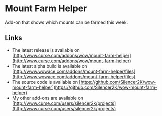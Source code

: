 Mount Farm Helper
=================

Add-on that shows which mounts can be farmed this week.

Links
-----

* The latest release is available on [http://www.curse.com/addons/wow/mount-farm-helper](http://www.curse.com/addons/wow/mount-farm-helper)
* The latest alpha build is available on [http://www.wowace.com/addons/mount-farm-helper/files](http://www.wowace.com/addons/mount-farm-helper/files)
* The source code is available on [https://github.com/Silencer2K/wow-mount-farm-helper](https://github.com/Silencer2K/wow-mount-farm-helper)
* My other add-ons are available on [http://www.curse.com/users/silencer2k/projects](http://www.curse.com/users/silencer2k/projects)
